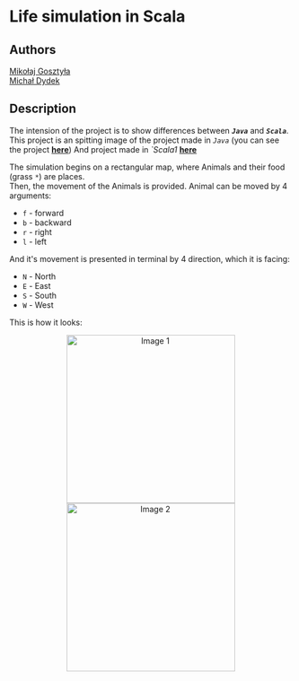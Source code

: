# Life simulation in Scala
## Authors
[Mikołaj Gosztyła](https://github.com/Mikosztyla)\
[Michał Dydek](https://github.com/lachimex)

## Description
The intension of the project is to show differences between ***`Java`*** and ***`Scala`***.\
This project is an spitting image of the project made in *`Java`* (you can see the project [**here**](https://github.com/Mikosztyla/LifeSimulation-Scala/tree/main/JavaSource))
And project made in *`Scala1* [**here**](https://github.com/Mikosztyla/LifeSimulation-Scala/tree/main/src/main/scala)

The simulation begins on a rectangular map, where Animals and their food (grass `*`) are places.\
Then, the movement of the Animals is provided. Animal can be moved by 4 arguments:
- `f` - forward
- `b` - backward
- `r` - right
- `l` - left

And it's movement is presented in terminal by 4 direction, which it is facing:
- `N` - North
- `E` - East
- `S` - South
- `W` - West

This is how it looks:

<p align="center">
  <img src="https://github.com/Mikosztyla/LifeSimulation-Scala/assets/115586050/59528c1f-b678-488d-98ff-d648729df90b" alt="Image 1" height="300px" margin-right="50px"/>
  <img src="https://github.com/Mikosztyla/LifeSimulation-Scala/assets/115586050/b0fd4383-6354-4138-982e-9aee7c1a8995" alt="Image 2" height="300px" margin-left="50px"/>
</p>
